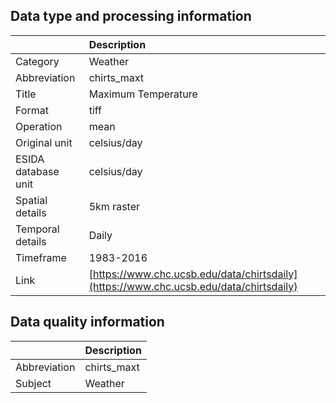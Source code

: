 ## Data type and processing information 

|                     | Description                                                                            |
|:--------------------|:---------------------------------------------------------------------------------------|
| Category            | Weather                                                                                |
| Abbreviation        | chirts_maxt                                                                            |
| Title               | Maximum Temperature                                                                    |
| Format              | tiff                                                                                   |
| Operation           | mean                                                                                   |
| Original unit       | celsius/day                                                                            |
| ESIDA database unit | celsius/day                                                                            |
| Spatial details     | 5km raster                                                                             |
| Temporal details    | Daily                                                                                  |
| Timeframe           | 1983-2016                                                                              |
| Link                | [https://www.chc.ucsb.edu/data/chirtsdaily](https://www.chc.ucsb.edu/data/chirtsdaily) |

## Data quality information 

|              | Description   |
|:-------------|:--------------|
| Abbreviation | chirts_maxt   |
| Subject      | Weather       |